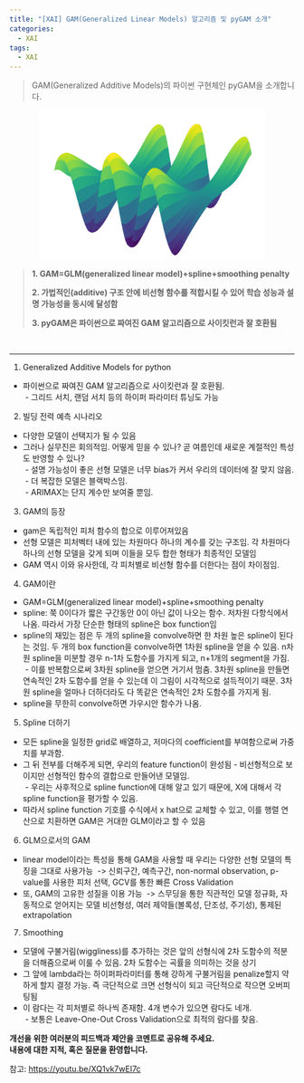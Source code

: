 ```yaml
---
title: "[XAI] GAM(Generalized Linear Models) 알고리즘 및 pyGAM 소개"
categories:
  - XAI
tags:
  - XAI
---
```


> GAM(Generalized Additive Models)의 파이썬 구현체인 pyGAM을 소개합니다.


<center><img src="/assets/materials/XAI/pyGAM/pygam_image.png" align="center" alt="drawing" width="400"/></center>    



>  **1. GAM=GLM(generalized linear model)+spline+smoothing penalty**
>
>  **2. 가법적인(additive) 구조 안에 비선형 함수를 적합시킬 수 있어 학습 성능과 설명 가능성을 동시에 달성함**
>
>  **3. pyGAM은 파이썬으로 짜여진 GAM 알고리즘으로 사이킷런과 잘 호환됨**


<br/>

----


1. Generalized Additive Models for python   
- 파이썬으로 짜여진 GAM 알고리즘으로 사이킷런과 잘 호환됨.  
 - 그리드 서치, 랜덤 서치 등의 하이퍼 파라미터 튜닝도 가능   


2. 빌딩 전력 예측 시나리오   
- 다양한 모델이 선택지가 될 수 있음   
- 그러나 실무진은 회의적임. 어떻게 믿을 수 있나? 곧 여름인데 새로운 계절적인 특성도 반영할 수 있나?  
 - 설명 가능성이 좋은 선형 모델은 너무 bias가 커서 우리의 데이터에 잘 맞지 않음.  
 - 더 복잡한 모델은 블랙박스임.  
 - ARIMAX는 단지 계수만 보여줄 뿐임.  

3. GAM의 등장   
- gam은 독립적인 피처 함수의 합으로 이루어져있음   
- 선형 모델은 피처벡터 내에 있는 차원마다 하나의 계수를 갖는 구조임. 각 차원마다 하나의 선형 모델을 갖게 되며 이들을 모두 합한 형태가 최종적인 모델임   
- GAM 역시 이와 유사한데, 각 피처별로 비선형 함수를 더한다는 점이 차이점임.  


4. GAM이란   
- GAM=GLM(generalized linear model)+spline+smoothing penalty   
- spline: 쭉 0이다가 짧은 구간동안 0이 아닌 값이 나오는 함수. 저차원 다항식에서 나옴. 따라서 가장 단순한 형태의 spline은 box function임   
- spline의 재밌는 점은 두 개의 spline을 convolve하면 한 차원 높은 spline이 된다는 것임. 두 개의 box function을 convolve하면 1차원 spline을 얻을 수 있음. n차원 spline을 미분할 경우 n-1차 도함수를 가지게 되고, n+1개의 segment을 가짐.  
 - 이를 반복함으로써 3차원 spline을 얻으면 거기서 멈춤. 3차원 spline을 만들면 연속적인 2차 도함수를 얻을 수 있는데 이 그림이 시각적으로 설득적이기 때문. 3차원 spline을 얼마나 더하더라도 다 똑같은 연속적인 2차 도함수를 가지게 됨.  
- spline을 무한히 convolve하면 가우시안 함수가 나옴.  

5. Spline 더하기   
- 모든 spline을 일정한 grid로 배열하고, 저마다의 coefficient를 부여함으로써 가중치를 부과함.   
- 그 뒤 전부를 더해주게 되면, 우리의 feature function이 완성됨 - 비선형적으로 보이지만 선형적인 함수의 결합으로 만들어낸 모델임.  
 - 우리는 사후적으로 spline function에 대해 알고 있기 때문에, X에 대해서 각 spline function을 평가할 수 있음.   
- 따라서 spline function 기호를 수식에서 x hat으로 교체할 수 있고, 이를 행렬 연산으로 치환하면 GAM은 거대한 GLM이라고 할 수 있음  




6. GLM으로서의 GAM   
- linear model이라는 특성을 통해 GAM을 사용할 때 우리는 다양한 선형 모델의 특징을  그대로 사용가능  -> 신뢰구간, 예측구간, non-normal observation, p-value를 사용한 피처 선택, GCV를 통한 빠른 Cross Validation   
- 또, GAM의 고유한 성질을 이용 가능  -> 스무딩을 통한 직관적인 모델 정규화, 자동적으로 얻어지는 모델 비선형성, 여러 제약들(볼록성, 단조성, 주기성), 통제된 extrapolation   

7. Smoothing   
- 모델에  구불거림(wiggliness)를 추가하는 것은 앞의 선형식에 2차 도함수의 적분을 더해줌으로써 이룰 수 있음. 2차 도함수는 곡률을 의미하는 것을 상기   
- 그 앞에 lambda라는 하이퍼파라미터를 통해 강하게 구불거림을 penalize할지 약하게 할지 결정 가능. 즉 극단적으로 크면 선형식이 되고 극단적으로 작으면 오버피팅됨   
- 이 람다는 각 피처별로 하나씩 존재함. 4개 변수가 있으면 람다도 네개.  
 - 보통은 Leave-One-Out Cross Validation으로 최적의 람다를 찾음.   





**개선을 위한 여러분의 피드백과 제안을 코멘트로 공유해 주세요.**  
**내용에 대한 지적, 혹은 질문을 환영합니다.**  

참고: https://youtu.be/XQ1vk7wEI7c
